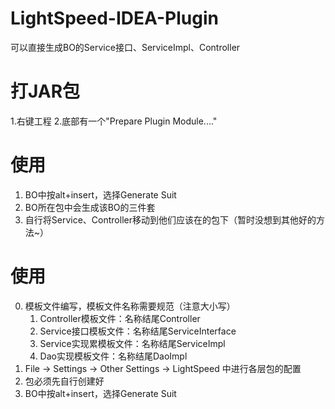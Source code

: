 # LightSpeed-IDEA-Plugin
可以直接生成BO的Service接口、ServiceImpl、Controller

#   打JAR包
1.右键工程
2.底部有一个"Prepare Plugin Module...."

#   使用
1.  BO中按alt+insert，选择Generate Suit
2.  BO所在包中会生成该BO的三件套
3.  自行将Service、Controller移动到他们应该在的包下（暂时没想到其他好的方法~）

#   使用
0.  模板文件编写，模板文件名称需要规范（注意大小写）
    1.  Controller模板文件：名称结尾Controller
    2.  Service接口模板文件：名称结尾ServiceInterface
    3.  Service实现累模板文件：名称结尾ServiceImpl
    4.  Dao实现模板文件：名称结尾DaoImpl
1.  File -> Settings -> Other Settings -> LightSpeed 中进行各层包的配置
2.  包必须先自行创建好
2.  BO中按alt+insert，选择Generate Suit